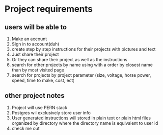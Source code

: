 # Project requirements
## users will be able to
1. Make an account
2. Sign in to account(duh)
3. create step by step instructions for their projects with pictures and text
4. Just share their project
5. Or they can share their project as well as the instructions
6. search for other projects by name using with a order by closest name than by most visited page 
7. search for projects by project parameter (size, voltage, horse power, speed, time to make, cost, ect)
## other project notes
1. Project will use PERN stack
2. Postgres wil exclusively store user info
3. User generated instructions will stored in plain text or plain html files organized by directory where the directory name is equivalent to user id
4. check me out